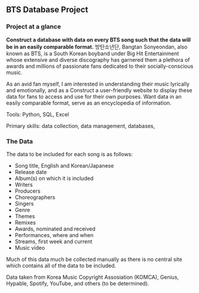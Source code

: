 ## BTS Database Project

### Project at a glance
**Construct a database with data on every BTS song such that the data will be in an easily comparable format.** 
방탄소년단, Bangtan Sonyeondan, also known as BTS, is a South Korean boyband under Big Hit Entertainment whose extensive and diverse discography has garnered them a plethora of awards and millions of passionate fans dedicated to their socially-conscious music. 

As an avid fan myself, I am interested in understanding their music lyrically and emotionally, and as a 
Construct a user-friendly website to display these data for fans to access and use for their own purposes.
Want data in an easily comparable format, serve as an encyclopedia of information.

Tools: Python, SQL, Excel

Primary skills: data collection, data management, databases, 

### The Data
The data to be included for each song is as follows:
  - Song title, English and Korean/Japanese
  - Release date
  - Album(s) on which it is included
  - Writers
  - Producers
  - Choreographers
  - Singers
  - Genre
  - Themes
  - Remixes
  - Awards, nominated and received 
  - Performances, where and when
  - Streams, first week and current
  - Music video
  
  Much of this data much be collected manually as there is no central site which contains all of the data to be included. 
  
  Data taken from Korea Music Copyright Assosiation (KOMCA), Genius, Hypable, Spotify, YouTube, and others (to be determined).

